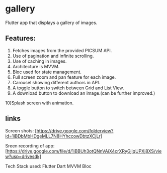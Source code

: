 # gallery

Flutter app that displays a gallery of images. 
## Features:
1) Fetches images from the provided PICSUM API. 
2) Use of pagination and infinite scrolling. 
3) Use of caching in images. 
4) Architecture is MVVM. 
5) Bloc used for state management. 
6) Full screen zoom and pan feature for each image. 
7) Carousel showing different authors in API. 
8) A toggle button to switch between Grid and List View. 
9) A download button to download an image.(can be further improved.) 

10)Splash screen with animation. 

## links 

Screen shots: [https://drive.google.com/folderview?id=1iBDbMbHDgeMLL7N8HYhccowDbtzXCjLr]

Sreen recording of app: [https://drive.google.com/file/d/1iBBUh3otQNnVAiX4crXRyGjiqUPXj8XS/view?usp=drivesdk]

Tech Stack used:
Flutter Dart MVVM Bloc 
